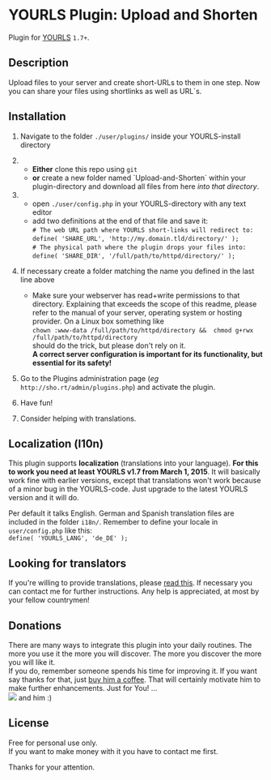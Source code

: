 YOURLS Plugin: Upload and Shorten
=================================

Plugin for [YOURLS](http://yourls.org) `1.7+`.

Description
-----------
Upload files to your server and create short-URLs to them in one step. Now you can share your files using shortlinks as well as URL´s. 

Installation
------------
1. Navigate to the folder `./user/plugins/` inside your YOURLS-install directory

2. - **Either** clone this repo using `git`  
   - **or** create a new folder named ´Upload-and-Shorten´ within your plugin-directory and download all files from here *into that directory*. 

3. - open `./user/config.php` in your YOURLS-directory with any text editor
   - add two definitions at the end of that file and save it:  
 `# The web URL path where YOURLS short-links will redirect to:`  
 `define( 'SHARE_URL', 'http://my.domain.tld/directory/' );`  
 `# The physical path where the plugin drops your files into:`  
 `define( 'SHARE_DIR', '/full/path/to/httpd/directory/' );` 

4. If necessary create a folder matching the name you defined in the last line above  
   - Make sure your webserver has read+write permissions to that directory. Explaining that exceeds the scope of this readme, please refer to the manual of your server, operating system or hosting provider. On a Linux box something like  
 `chown :www-data /full/path/to/httpd/directory &&  chmod g+rwx /full/path/to/httpd/directory`  
 should do the trick, but please don't rely on it.  
 **A correct server configuration is important for its functionality, but essential for its safety!**

4. Go to the Plugins administration page (*eg* `http://sho.rt/admin/plugins.php`) and activate the plugin.

5. Have fun!

6. Consider helping with translations.

Localization (l10n)
--------------------
This plugin supports **localization** (translations into your language). 
**For this to work you need at least YOURLS v1.7 from March 1, 2015**. It will basically work fine with earlier versions, except that translations won't work because of a minor bug in the YOURLS-code. Just upgrade to the latest YOURLS version and it will do. 

Per default it talks English. German and Spanish translation files are included in the folder `i18n/`. Remember to define your locale in `user/config.php` like this:  
`define( 'YOURLS_LANG', 'de_DE' );`  

Looking for translators
-----------------------
If you're willing to provide translations, please [read this](http://blog.yourls.org/2013/02/workshop-how-to-create-your-own-translation-file-for-yourls/). If necessary you can contact me for further instructions. Any help is  appreciated, at most by your fellow countrymen!

Donations
---------
There are many ways to integrate this plugin into your daily routines. The more you use it the more you will discover. The more you discover the more you will like it.  
If you do, remember someone spends his time for improving it. If you want say thanks for that, just [buy him a coffee](https://www.paypal.com/cgi-bin/webscr?cmd=_s-xclick&hosted_button_id=H5B9UKVYP88X4). That will certainly motivate him to make further enhancements. Just for You! ...  
![](http://members.aon.at/localhost/uf.de/smiley_bier.gif) and him :)

License
-------
Free for personal use only.  
If you want to make money with it you have to contact me first.  

Thanks for your attention.

